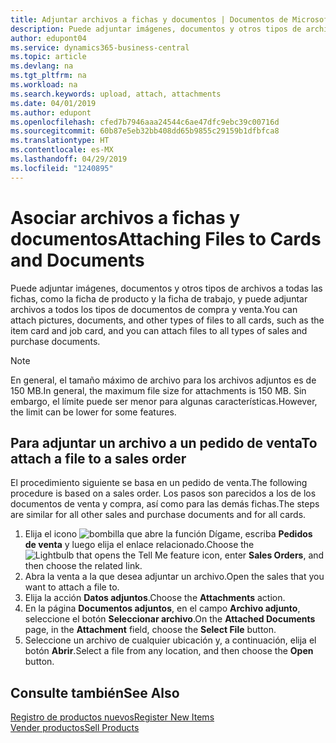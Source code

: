 ```yaml
---
title: Adjuntar archivos a fichas y documentos | Documentos de Microsoft
description: Puede adjuntar imágenes, documentos y otros tipos de archivos a todas las tarjetas y todo tipo de documentos de compra y venta.
author: edupont04
ms.service: dynamics365-business-central
ms.topic: article
ms.devlang: na
ms.tgt_pltfrm: na
ms.workload: na
ms.search.keywords: upload, attach, attachments
ms.date: 04/01/2019
ms.author: edupont
ms.openlocfilehash: cfed7b7946aaa24544c6ae47dfc9ebc39c00716d
ms.sourcegitcommit: 60b87e5eb32bb408dd65b9855c29159b1dfbfca8
ms.translationtype: HT
ms.contentlocale: es-MX
ms.lasthandoff: 04/29/2019
ms.locfileid: "1240895"
---
```

# <a name="attaching-files-to-cards-and-documents"></a><span data-ttu-id="68006-103">Asociar archivos a fichas y documentos</span><span class="sxs-lookup"><span data-stu-id="68006-103">Attaching Files to Cards and Documents</span></span>
<span data-ttu-id="68006-104">Puede adjuntar imágenes, documentos y otros tipos de archivos a todas las fichas, como la ficha de producto y la ficha de trabajo, y puede adjuntar archivos a todos los tipos de documentos de compra y venta.</span><span class="sxs-lookup"><span data-stu-id="68006-104">You can attach pictures, documents, and other types of files to all cards, such as the item card and job card, and you can attach files to all types of sales and purchase documents.</span></span>

> [!Note]
> <span data-ttu-id="68006-105">En general, el tamaño máximo de archivo para los archivos adjuntos es de 150 MB.</span><span class="sxs-lookup"><span data-stu-id="68006-105">In general, the maximum file size for attachments is 150 MB.</span></span> <span data-ttu-id="68006-106">Sin embargo, el límite puede ser menor para algunas características.</span><span class="sxs-lookup"><span data-stu-id="68006-106">However, the limit can be lower for some features.</span></span> 

## <a name="to-attach-a-file-to-a-sales-order"></a><span data-ttu-id="68006-107">Para adjuntar un archivo a un pedido de venta</span><span class="sxs-lookup"><span data-stu-id="68006-107">To attach a file to a sales order</span></span>
<span data-ttu-id="68006-108">El procedimiento siguiente se basa en un pedido de venta.</span><span class="sxs-lookup"><span data-stu-id="68006-108">The following procedure is based on a sales order.</span></span> <span data-ttu-id="68006-109">Los pasos son parecidos a los de los documentos de venta y compra, así como para las demás fichas.</span><span class="sxs-lookup"><span data-stu-id="68006-109">The steps are similar for all other sales and purchase documents and for all cards.</span></span>

1. <span data-ttu-id="68006-110">Elija el icono ![bombilla que abre la función Dígame](media/ui-search/search_small.png "Dígame que desea hacer"), escriba **Pedidos de venta** y luego elija el enlace relacionado.</span><span class="sxs-lookup"><span data-stu-id="68006-110">Choose the ![Lightbulb that opens the Tell Me feature](media/ui-search/search_small.png "Tell me what you want to do") icon, enter **Sales Orders**, and then choose the related link.</span></span>
2. <span data-ttu-id="68006-111">Abra la venta a la que desea adjuntar un archivo.</span><span class="sxs-lookup"><span data-stu-id="68006-111">Open the sales that you want to attach a file to.</span></span>
3. <span data-ttu-id="68006-112">Elija la acción **Datos adjuntos**.</span><span class="sxs-lookup"><span data-stu-id="68006-112">Choose the **Attachments** action.</span></span>
4. <span data-ttu-id="68006-113">En la página **Documentos adjuntos**, en el campo **Archivo adjunto**, seleccione el botón **Seleccionar archivo**.</span><span class="sxs-lookup"><span data-stu-id="68006-113">On the **Attached Documents** page, in the **Attachment** field, choose the **Select File** button.</span></span>
5. <span data-ttu-id="68006-114">Seleccione un archivo de cualquier ubicación y, a continuación, elija el botón **Abrir**.</span><span class="sxs-lookup"><span data-stu-id="68006-114">Select a file from any location, and then choose the **Open** button.</span></span>

## <a name="see-also"></a><span data-ttu-id="68006-115">Consulte también</span><span class="sxs-lookup"><span data-stu-id="68006-115">See Also</span></span>
[<span data-ttu-id="68006-116">Registro de productos nuevos</span><span class="sxs-lookup"><span data-stu-id="68006-116">Register New Items</span></span>](inventory-how-register-new-items.md)  
[<span data-ttu-id="68006-117">Vender productos</span><span class="sxs-lookup"><span data-stu-id="68006-117">Sell Products</span></span>](sales-how-sell-products.md)

